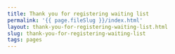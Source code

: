 ```yaml
---
title: Thank you for registering waiting list
permalink: '{{ page.fileSlug }}/index.html'
layout: thank-you-for-registering-waiting-list.html
slug: thank-you-for-registering-waiting-list
tags: pages
---
```



